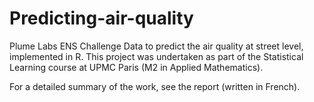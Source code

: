 # Predicting-air-quality
Plume Labs ENS Challenge Data to predict the air quality at street level, implemented in R. This project was undertaken as part of the Statistical Learning course at UPMC Paris (M2 in Applied Mathematics). 

For a detailed summary of the work, see the report (written in French).
